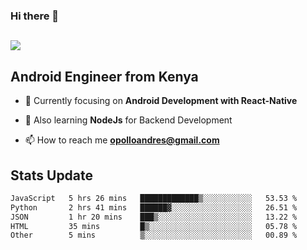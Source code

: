 ### Hi there 👋
<h2 align="left"><img src="https://readme-typing-svg.herokuapp.com?color='blue'&lines=I'm+Andrew+Opollo😊;Welcome+to+my+Github😜"> </h2>

## Android Engineer from Kenya


- 🌱 Currently focusing on **Android Development with React-Native**

- 🔭 Also learning **NodeJs** for Backend Development

- 📫 How to reach me **opolloandres@gmail.com**


## Stats Update
<!--START_SECTION:waka-->

```txt
JavaScript   5 hrs 26 mins   █████████████▒░░░░░░░░░░░   53.53 %
Python       2 hrs 41 mins   ██████▓░░░░░░░░░░░░░░░░░░   26.51 %
JSON         1 hr 20 mins    ███▒░░░░░░░░░░░░░░░░░░░░░   13.22 %
HTML         35 mins         █▒░░░░░░░░░░░░░░░░░░░░░░░   05.78 %
Other        5 mins          ▒░░░░░░░░░░░░░░░░░░░░░░░░   00.89 %
```

<!--END_SECTION:waka-->


